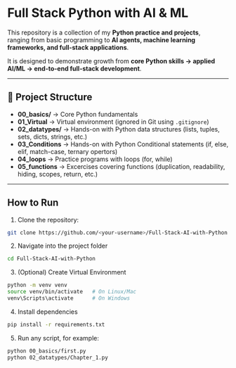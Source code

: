 # Full Stack Python with AI & ML

This repository is a collection of my **Python practice and projects**,  
ranging from basic programming to **AI agents, machine learning frameworks, and full-stack applications**.

It is designed to demonstrate growth from **core Python skills → applied AI/ML → end-to-end full-stack development**.

---

## 📂 Project Structure

- **00_basics/** → Core Python fundamentals
- **01_Virtual** → Virtual environment (ignored in Git using `.gitignore`)
- **02_datatypes/** → Hands-on with Python data structures (lists, tuples, sets, dicts, strings, etc.)
- **03_Conditions** → Hands-on with Python Conditional statements (if, else, elif, match-case, ternary opertors)
- **04_loops** → Practice programs with loops (for, while)
- **05_functions** → Excercises covering functions (duplication, readability, hiding, scopes, return, etc.)

---

## How to Run

1. Clone the repository:

```bash
git clone https://github.com/<your-username>/Full-Stack-AI-with-Python.git
```

2. Navigate into the project folder

```bash
cd Full-Stack-AI-with-Python
```

3. (Optional) Create Virtual Environment

```bash
python -m venv venv
source venv/bin/activate   # On Linux/Mac
venv\Scripts\activate      # On Windows
```

4. Install dependencies

```bash
pip install -r requirements.txt
```

5. Run any script, for example:

```bash
python 00_basics/first.py
python 02_datatypes/Chapter_1.py
```
